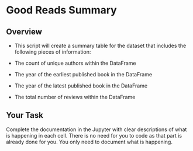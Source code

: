 # Good Reads Summary 

## Overview

* This script will create a summary table for the dataset that includes the following pieces of information:

* The count of unique authors within the DataFrame

* The year of the earliest published book in the DataFrame

* The year of the latest published book in the DataFrame

* The total number of reviews within the DataFrame

## Your Task

Complete the documentation in the Jupyter with clear descriptions of what is happening in each cell. There is no need for you to code as that part is already done for you. You only need to document what is happening.